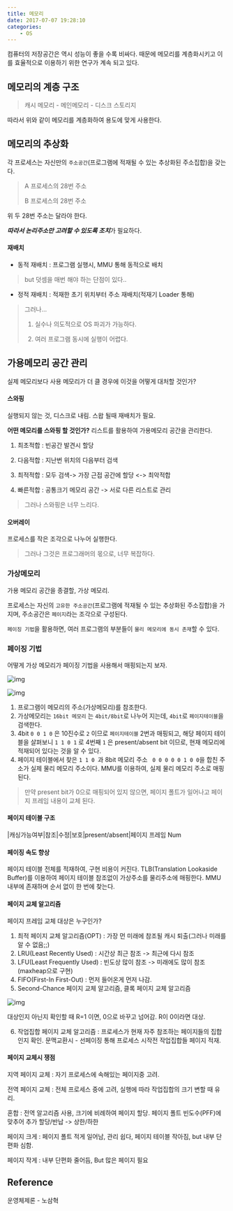```yaml
---
title: 메모리
date: 2017-07-07 19:28:10
categories:
    - OS
---
```


컴퓨터의 저장공간은 역시 성능이 좋을 수록 비싸다. 때문에 메모리를 계층화시키고 이를 효율적으로 이용하기 위한 연구가 계속 되고 있다.

## 메모리의 계층 구조

>  캐시 메모리 - 메인메모리 - 디스크 스토리지

따라서 위와 같이 메모리를 계층화하여 용도에 맞게 사용한다.

## 메모리의 추상화

각 프로세스는 자신만의 `주소공간`(프로그램에 적재될 수 있는 추상화된 주소집합)을 갖는다.

> A 프로세스의 28번 주소
>
> B 프로세스의 28번 주소 

위 두 28번 주소는 달라야 한다.  

***따라서 논리주소만 고려할 수 있도록 조치***가 필요하다.

#### 재배치

- 동적 재배치 : 프로그램 실행시, MMU 통해 동적으로 배치

> but 덧셈을 매번 해야 하는 단점이 있다..

- 정적 재배치 : 적재한 초기 위치부터 주소 재배치(적재기 Loader 통해)

> 그러나...
>
> 1) 실수나 의도적으로 OS 파괴가 가능하다.
>
> 2) 여러 프로그램 동시에 실행이 어렵다.



## 가용메모리 공간 관리

실제 메모리보다 사용 메모리가 더 클 경우에 이것을 어떻게 대처할 것인가?

#### 스와핑

실행되지 않는 것, 디스크로 내림. 스왑 될때 재배치가 필요.

**어떤 메모리를 스와핑 할 것인가?** 리스트를 활용하여 가용메모리 공간을 관리한다.

1) 최초적합 : 빈공간 발견시 할당

2) 다음적합 : 지난번 위치의 다음부터 검색

3) 최적적합 : 모두 검색-> 가장 근접 공간에 할당 <-> 최악적합

4) 빠른적합 : 공통크기 메모리 공간 -> 서로 다른 리스트로 관리

> 그러나 스와핑은 너무 느리다.

#### 오버레이

프로세스를 작은 조각으로 나누어 실행한다.

> 그러나 그것은 프로그래머의 몫으로, 너무 복잡하다.

### 가상메모리

가용 메모리 공간을 종결할, 가상 메모리.

프로세스는 자신의 `고유한 주소공간`(프로그램에 적재될 수 있는 추상화된 주소집합)을 가지며, 주소공간은 `페이지`라는 조각으로 구성된다.

 `페이징 기법`을 활용하면, 여러 프로그램의 부분들이 `물리 메모리에 동시 존재`할 수 있다.

### 페이징 기법

어떻게 가상 메모리가 페이징 기법을 사용해서 매핑되는지 보자.

![img](http://i.imgur.com/tBTUlGH.png)

![img](http://i.imgur.com/eEKHY9D.png)

1. 프로그램이 메모리의 주소(가상메모리)를 참조한다.
2. 가상메모리는 `16bit 메모리` 는 `4bit/8bit`로 나누어 지는데, `4bit`로 `페이지테이블`을 검색한다.
3. 4bit `0 0 1 0` 은 10진수로 `2` 이므로 `페이지테이블` 2번과 매핑되고, 해당 페이지 테이블을 살펴보니 ` 1 1 0 1 ` 로 4번째 `1` 은 present/absent bit 이므로, 현재 메모리에 적재되어 있다는 것을 알 수 있다.
4. 페이지 테이블에서 찾은 `1 1 0 `과 8bit 메모리 주소 ` 0 0 0 0 0 1 0 0`을 합친 주소가 실제 물리 메모리 주소이다. MMU를 이용하여, 실제 물리 메모리 주소로 매핑된다.

> 만약 present bit가 0으로 매핑되어 있지 않으면, 페이지 폴트가 일어나고 페이지 프레임 내용이 교체 된다.

#### 페이지 테이블 구조

|캐싱가능여부|참조|수정|보호|present/absent|페이지 프레임 Num

#### 페이징 속도 향상

페이지 테이블 전체를 적재하여, 구현 비용이 커진다. TLB(Translation Lookaside Buffer)를 이용하여 페이지 테이블 참조없이 가상주소를 물리주소에 매핑한다. MMU 내부에 존재하며 순서 없이 한 번에 찾는다.

#### 페이지 교체 알고리즘

페이지 프레임 교체 대상은 누구인가?

1. 최적 페이지 교체 알고리즘(OPT) : 가장 먼 미래에 참조될 캐시 퇴출(그러나 미래를 알 수 없음;;)
2. LRU(Least Recently Used) : 시간상 최근 참조 -> 최근에 다시 참조
3. LFU(Least Frequently Used) : 빈도상 많이 참조 -> 미래에도 많이 참조(maxheap으로 구현)
4. FIFO(First-In First-Out) : 먼저 들어온게 먼저 나감.
5. Second-Chance 페이지 교체 알고리즘, 클록 페이지 교체 알고리즘

![img](http://i.imgur.com/8BXWsCu.png)

대상인지 아닌지 확인할 때 R=1 이면, 0으로 바꾸고 넘어감. R이 0이라면 대상.

6. 작업집합 페이지 교체 알고리즘 : 프로세스가 현재 자주 참조하는 페이지들의 집합인지 확인. 문맥교환시 - 선페이징 통해 프로세스 시작전 작업집합들 페이지 적재.



#### 페이지 교체시 쟁점

지역 페이지 교체 : 자기 프로세스에 속해있는 페이지중 고려.

전역 페이지 교체 : 전체 프로세스 중에 고려, 실행에 따라 작업집합의 크기 변할 때 유리.

혼합 : 전역 알고리즘 사용, 크기에 비례하여 페이지 할당. 페이지 폴트 빈도수(PFF)에 맞추어 추가 할당/반납 -> 상한/하한

페이지 크게 : 페이지 폴트 적게 일어남, 관리 쉽다, 페이지 테이블 작아짐, but 내부 단편화 심함.

페이지 작게 : 내부 단편화 줄어듬, But 많은 페이지 필요



## Reference

운영체제론 - 노삼혁